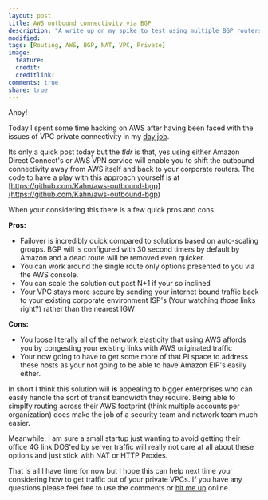 ```yaml
---
layout: post
title: AWS outbound connectivity via BGP
description: "A write up on my spike to test using multiple BGP routers for a better outbound connectivity solution in AWS"
modified: 
tags: [Routing, AWS, BGP, NAT, VPC, Private]
image:
  feature:
  credit:
  creditlink:
comments: true
share: true
---
```

Ahoy!

Today I spent some time hacking on AWS after having been faced with the issues of VPC private connectivity in my [day job](https://careers.smartrecruiters.com/Atlassian/).

Its only a quick post today but the *tldr* is that, yes using either Amazon Direct Connect's or AWS VPN service will enable you to shift the outbound connectivity away from AWS itself and back to your corporate routers. The code to have a play with this approach yourself is at [https://github.com/Kahn/aws-outbound-bgp](https://github.com/Kahn/aws-outbound-bgp)

When your considering this there is a few quick pros and cons.

**Pros:**

* Failover is incredibly quick compared to solutions based on auto-scaling groups. BGP will is configured with 30 second timers by default by Amazon and a dead route will be removed even quicker.
* You can work around the single route only options presented to you via the AWS console.
* You can scale the solution out past N+1 if your so inclined
* Your VPC stays more secure by sending your internet bound traffic back to your existing corporate environment ISP's (Your watching *those* links right?) rather than the nearest IGW

**Cons:**

* You loose literally all of the network elasticity that using AWS affords you by congesting your existing links with AWS originated traffic
* Your now going to have to get some more of that PI space to address these hosts as your not going to be able to have Amazon EIP's easily either.

In short I think this solution will **is** appealing to bigger enterprises who can easily handle the sort of transit bandwidth they require. Being able to simplfy routing across their AWS footprint (think multiple accounts per organization) does make the job of a security team and network team much easier.

Meanwhile, I am sure a small startup just wanting to avoid getting their office 4G link DOS'ed by server traffic will really not care at all about these options and just stick with NAT or HTTP Proxies.

That is all I have time for now but I hope this can help next time your considering how to get traffic out of your private VPCs. If you have any questions please feel free to use the comments or [hit me up](http://www.cycloptivity.net/about/#Contact) online.
